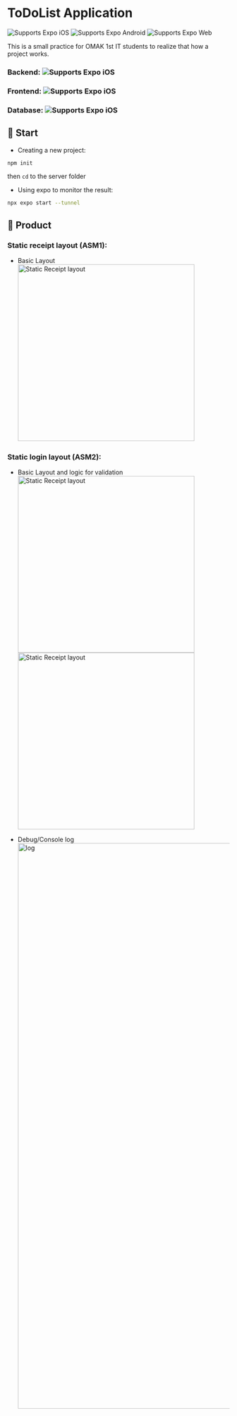 # ToDoList Application

<p>
  <!-- iOS -->
  <img alt="Supports Expo iOS" longdesc="Supports Expo iOS" src="https://img.shields.io/badge/iOS-4630EB.svg?style=flat-square&logo=APPLE&labelColor=999999&logoColor=fff" />
  <!-- Android -->
  <img alt="Supports Expo Android" longdesc="Supports Expo Android" src="https://img.shields.io/badge/Android-4630EB.svg?style=flat-square&logo=ANDROID&labelColor=A4C639&logoColor=fff" />
  <!-- Web -->
  <img alt="Supports Expo Web" longdesc="Supports Expo Web" src="https://img.shields.io/badge/web-4630EB.svg?style=flat-square&logo=GOOGLE-CHROME&labelColor=4285F4&logoColor=fff" />
</p>

This is a small practice for OMAK 1st IT students to realize that how a project works.

### Backend: <img alt="Supports Expo iOS" longdesc="Supports Expo iOS" src="https://img.shields.io/badge/Node%20js-339933?style=for-the-badge&logo=nodedotjs&logoColor=white" />

### Frontend: <img alt="Supports Expo iOS" longdesc="Supports Expo iOS" src="https://img.shields.io/badge/JavaScript-323330?style=for-the-badge&logo=javascript&logoColor=F7DF1E" />

### Database: <img alt="Supports Expo iOS" longdesc="Supports Expo iOS" src="https://img.shields.io/badge/PostgreSQL-316192?style=for-the-badge&logo=postgresql&logoColor=white" />

## 🚀 Start

- Creating a new project:

```sh
npm init
```

then `cd` to the server folder

- Using expo to monitor the result:

```sh
npx expo start --tunnel
```

## 📝 Product

### Static receipt layout (ASM1):

- Basic Layout
  <img alt="Static Receipt layout" src="https://github.com/FuzzyKala/react-native-demo/assets/40585857/0405fe6c-9e04-49ed-8c58-8928f77ccf51" width='400'/>

### Static login layout (ASM2):

- Basic Layout and logic for validation
  <img alt="Static Receipt layout" src="https://github.com/FuzzyKala/react-native-demo/assets/40585857/9364d1bc-3603-41cc-b1fb-67f1ea7f61f0" width='400'/>
  <img alt="Static Receipt layout" src="https://github.com/FuzzyKala/react-native-demo/assets/40585857/fdd1ac7f-a30a-473c-9256-b1c98dccd621" width='400'/>

- Debug/Console log
  <img width="1280" alt="log" src="https://github.com/FuzzyKala/react-native-demo/assets/40585857/dd405442-3864-4124-8840-3e071cc68b4c">
